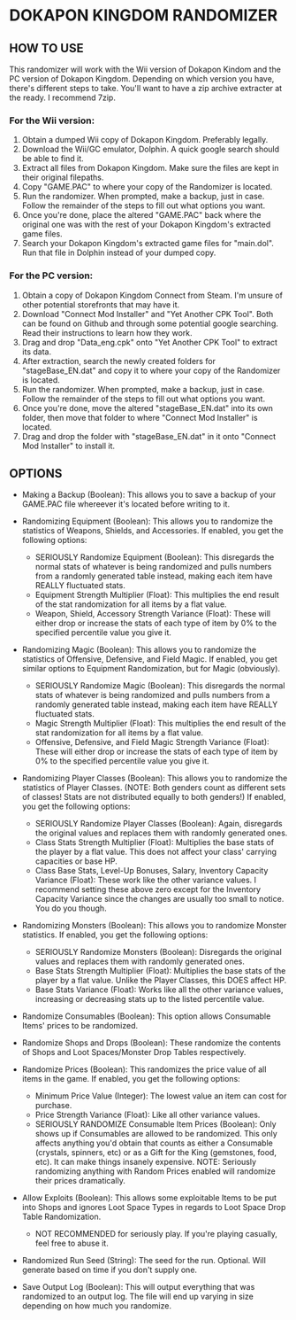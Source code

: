 # DOKAPON KINGDOM RANDOMIZER

## HOW TO USE

This randomizer will work with the Wii version of Dokapon Kindom and the PC version of Dokapon Kingdom.
Depending on which version you have, there's different steps to take. You'll want to have a zip archive extracter at the ready. I recommend 7zip.

### For the Wii version:
1) Obtain a dumped Wii copy of Dokapon Kingdom. Preferably legally.
2) Download the Wii/GC emulator, Dolphin. A quick google search should be able to find it.
3) Extract all files from Dokapon Kingdom. Make sure the files are kept in their original filepaths.
4) Copy "GAME.PAC" to where your copy of the Randomizer is located.
5) Run the randomizer. When prompted, make a backup, just in case. Follow the remainder of the steps to fill out what options you want.
6) Once you're done, place the altered "GAME.PAC" back where the original one was with the rest of your Dokapon Kingdom's extracted game files.
7) Search your Dokapon Kingdom's extracted game files for "main.dol". Run that file in Dolphin instead of your dumped copy.

### For the PC version:
1) Obtain a copy of Dokapon Kingdom Connect from Steam. I'm unsure of other potential storefronts that may have it.
2) Download "Connect Mod Installer" and "Yet Another CPK Tool". Both can be found on Github and through some potential google searching. Read their instructions to learn how they work.
3) Drag and drop "Data_eng.cpk" onto "Yet Another CPK Tool" to extract its data.
4) After extraction, search the newly created folders for "stageBase_EN.dat" and copy it to where your copy of the Randomizer is located.
5) Run the randomizer. When prompted, make a backup, just in case. Follow the remainder of the steps to fill out what options you want.
6) Once you're done, move the altered "stageBase_EN.dat" into its own folder, then move that folder to where "Connect Mod Installer" is located.
7) Drag and drop the folder with "stageBase_EN.dat" in it onto "Connect Mod Installer" to install it.

## OPTIONS
- Making a Backup (Boolean):
	This allows you to save a backup of your GAME.PAC file whereever it's located before writing to it.

- Randomizing Equipment (Boolean):
	This allows you to randomize the statistics of Weapons, Shields, and Accessories.
	If enabled, you get the following options:
	- SERIOUSLY Randomize Equipment (Boolean):
		This disregards the normal stats of whatever is being randomized and pulls numbers from a randomly generated table instead, making each item have REALLY fluctuated stats.
	- Equipment Strength Multiplier (Float):
		This multiplies the end result of the stat randomization for all items by a flat value.
	- Weapon, Shield, Accessory Strength Variance (Float):
		These will either drop or increase the stats of each type of item by 0% to the specified percentile value you give it.

- Randomizing Magic (Boolean):
	This allows you to randomize the statistics of Offensive, Defensive, and Field Magic.
	If enabled, you get similar options to Equipment Randomization, but for Magic (obviously).
	- SERIOUSLY Randomize Magic (Boolean):
		This disregards the normal stats of whatever is being randomized and pulls numbers from a randomly generated table instead, making each item have REALLY fluctuated stats.
	- Magic Strength Multiplier (Float):
		This multiplies the end result of the stat randomization for all items by a flat value.
	- Offensive, Defensive, and Field Magic Strength Variance (Float):
		These will either drop or increase the stats of each type of item by 0% to the specified percentile value you give it.

- Randomizing Player Classes (Boolean):
	This allows you to randomize the statistics of Player Classes. (NOTE: Both genders count as different sets of classes! Stats are not distributed equally to both genders!)
	If enabled, you get the following options:
	- SERIOUSLY Randomize Player Classes (Boolean):
		Again, disregards the original values and replaces them with randomly generated ones.
	- Class Stats Strength Multiplier (Float):
		Multiplies the base stats of the player by a flat value. This does not affect your class' carrying capacities or base HP.
	- Class Base Stats, Level-Up Bonuses, Salary, Inventory Capacity Variance (Float):
		These work like the other variance values. I recommend setting these above zero except for the Inventory Capacity Variance since the changes are usually too small to notice. You do you though.

- Randomizing Monsters (Boolean):
	This allows you to randomize Monster statistics.
	If enabled, you get the following options:
	- SERIOUSLY Randomize Monsters (Boolean):
		Disregards the original values and replaces them with randomly generated ones.
	- Base Stats Strength Multiplier (Float):
		Multiplies the base stats of the player by a flat value. Unlike the Player Classes, this DOES affect HP.
	- Base Stats Variance (Float):
		Works like all the other variance values, increasing or decreasing stats up to the listed percentile value.

- Randomize Consumables (Boolean):
	This option allows Consumable Items' prices to be randomized.

- Randomize Shops and Drops (Boolean):
	These randomize the contents of Shops and Loot Spaces/Monster Drop Tables respectively.
	
- Randomize Prices (Boolean):
	This randomizes the price value of all items in the game.
	If enabled, you get the following options:
	- Minimum Price Value (Integer):
		The lowest value an item can cost for purchase.
	- Price Strength Variance (Float):
		Like all other variance values.
	- SERIOUSLY RANDOMIZE Consumable Item Prices (Boolean):
		Only shows up if Consumables are allowed to be randomized.
		This only affects anything you'd obtain that counts as either a Consumable (crystals, spinners, etc) or as a Gift for the King (gemstones, food, etc). It can make things insanely expensive.
	NOTE: Seriously randomizing anything with Random Prices enabled will randomize their prices dramatically.
	
- Allow Exploits (Boolean):
	This allows some exploitable Items to be put into Shops and ignores Loot Space Types in regards to Loot Space Drop Table Randomization.
	- NOT RECOMMENDED for seriously play. If you're playing casually, feel free to abuse it.
	
- Randomized Run Seed (String):
	The seed for the run. Optional. Will generate based on time if you don't supply one.
	
- Save Output Log (Boolean):
	This will output everything that was randomized to an output log. The file will end up varying in size depending on how much you randomize.